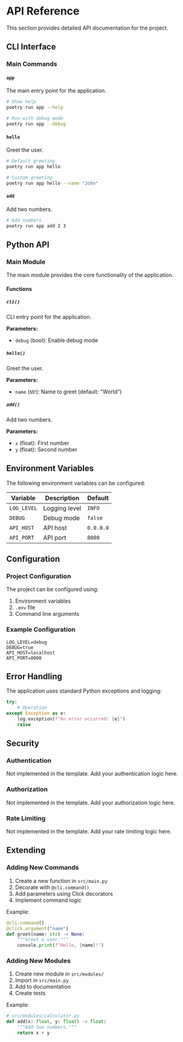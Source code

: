 # API Reference

This section provides detailed API documentation for the project.

## CLI Interface

### Main Commands

#### `app`

The main entry point for the application.

```bash
# Show help
poetry run app --help

# Run with debug mode
poetry run app --debug
```

#### `hello`

Greet the user.

```bash
# Default greeting
poetry run app hello

# Custom greeting
poetry run app hello --name "John"
```

#### `add`

Add two numbers.

```bash
# Add numbers
poetry run app add 2 3
```

## Python API

### Main Module

The main module provides the core functionality of the application.

#### Functions

##### `cli()`

CLI entry point for the application.

**Parameters:**
- `debug` (bool): Enable debug mode

##### `hello()`

Greet the user.

**Parameters:**
- `name` (str): Name to greet (default: "World")

##### `add()`

Add two numbers.

**Parameters:**
- `x` (float): First number
- `y` (float): Second number

## Environment Variables

The following environment variables can be configured:

| Variable | Description | Default |
|----------|-------------|---------|
| `LOG_LEVEL` | Logging level | `INFO` |
| `DEBUG` | Debug mode | `false` |
| `API_HOST` | API host | `0.0.0.0` |
| `API_PORT` | API port | `8000` |

## Configuration

### Project Configuration

The project can be configured using:

1. Environment variables
2. `.env` file
3. Command line arguments

### Example Configuration

```env
LOG_LEVEL=debug
DEBUG=true
API_HOST=localhost
API_PORT=8000
```

## Error Handling

The application uses standard Python exceptions and logging:

```python
try:
    # Operation
except Exception as e:
    log.exception(f"An error occurred: {e}")
    raise
```

## Security

### Authentication

Not implemented in the template. Add your authentication logic here.

### Authorization

Not implemented in the template. Add your authorization logic here.

### Rate Limiting

Not implemented in the template. Add your rate limiting logic here.

## Extending

### Adding New Commands

1. Create a new function in `src/main.py`
2. Decorate with `@cli.command()`
3. Add parameters using Click decorators
4. Implement command logic

Example:

```python
@cli.command()
@click.argument("name")
def greet(name: str) -> None:
    """Greet a user."""
    console.print(f"Hello, {name}!")
```

### Adding New Modules

1. Create new module in `src/modules/`
2. Import in `src/main.py`
3. Add to documentation
4. Create tests

Example:

```python
# src/modules/calculator.py
def add(x: float, y: float) -> float:
    """Add two numbers."""
    return x + y
```